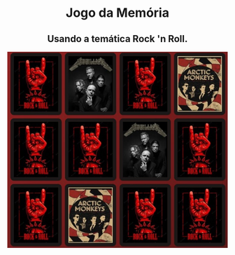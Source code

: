 <h1 align="center"> Jogo da Memória </h1>
<h2 align="center">Usando a temática Rock 'n Roll.</h2>

<p align="center">
<img src="https://github.com/denielribeiro/Jogo_da_memoria/blob/master/assets/img/Capa.jpg?raw=true">
</p>
